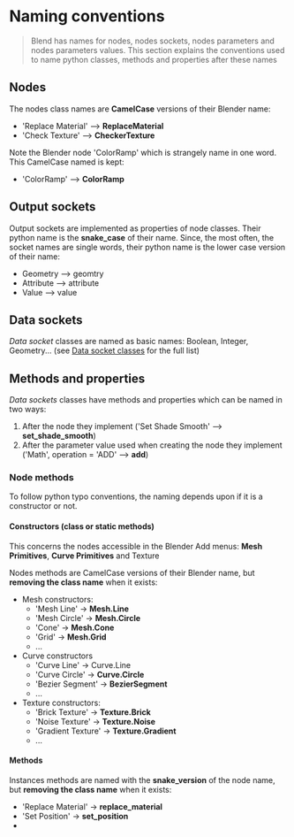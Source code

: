 # Naming conventions

> Blend has names for nodes, nodes sockets, nodes parameters and nodes parameters values.
> This section explains the conventions used to name python classes, methods and properties after these names

## Nodes

The nodes class names are **CamelCase** versions of their Blender name:
- 'Replace Material' --> **ReplaceMaterial**
- 'Check Texture' --> **CheckerTexture**

Note the Blender node 'ColorRamp' which is strangely name in one word. This CamelCase named is kept:
- 'ColorRamp' --> **ColorRamp**

## Output sockets

Output sockets are implemented as properties of node classes.
Their python name is the **snake_case** of their name.
Since, the most often, the socket names are single words, their python name is the lower case version of their name:
- Geometry --> geomtry
- Attribute --> attribute
- Value --> value

## Data sockets

_Data socket_ classes are named as basic names: Boolean, Integer, Geometry... (see [Data socket classes](/README.md#data-socket-classes) for the full list)

## Methods and properties

_Data sockets_ classes have methods and properties which can be named in two ways:
1. After the node they implement ('Set Shade Smooth' --> **set_shade_smooth**)
2. After the parameter value used when creating the node they implement ('Math', operation = 'ADD' --> **add**)

### Node methods

To follow python typo conventions, the naming depends upon if it is a constructor or not.

#### Constructors (class or static methods)

This concerns the nodes accessible in the Blender Add menus: **Mesh Primitives**, **Curve Primitives** and Texture

Nodes methods are CamelCase versions of their Blender name, but **removing the class name** when it exists:

- Mesh constructors:
  - 'Mesh Line' -> **Mesh.Line**
  - 'Mesh Circle' -> **Mesh.Circle**
  - 'Cone' -> **Mesh.Cone**
  - 'Grid' -> **Mesh.Grid**
  - ...
- Curve constructors
  - 'Curve Line' -> Curve.Line
  - 'Curve Circle' -> **Curve.Circle**
  - 'Bezier Segment' -> **BezierSegment**
  - ...
- Texture constructors:
  - 'Brick Texture' -> **Texture.Brick**
  - 'Noise Texture' -> **Texture.Noise**
  - 'Gradient Texture' -> **Texture.Gradient**
  - ...

#### Methods

Instances methods are named with the **snake_version** of the node name, but **removing the class name** when it exists:

- 'Replace Material' -> **replace_material**
- 'Set Position' -> **set_position**
- 






